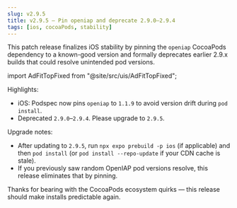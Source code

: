 ```yaml
---
slug: v2.9.5
title: v2.9.5 — Pin openiap and deprecate 2.9.0–2.9.4
tags: [ios, cocoaPods, stability]
---
```


This patch release finalizes iOS stability by pinning the `openiap` CocoaPods dependency to a known-good version and formally deprecates earlier 2.9.x builds that could resolve unintended pod versions.

<!-- truncate -->

import AdFitTopFixed from "@site/src/uis/AdFitTopFixed";

<AdFitTopFixed />

Highlights:

- iOS: Podspec now pins `openiap` to `1.1.9` to avoid version drift during `pod install`.
- Deprecated `2.9.0`–`2.9.4`. Please upgrade to `2.9.5`.

Upgrade notes:

- After updating to `2.9.5`, run `npx expo prebuild -p ios` (if applicable) and then `pod install` (or `pod install --repo-update` if your CDN cache is stale).
- If you previously saw random OpenIAP pod versions resolve, this release eliminates that by pinning.

Thanks for bearing with the CocoaPods ecosystem quirks — this release should make installs predictable again.
